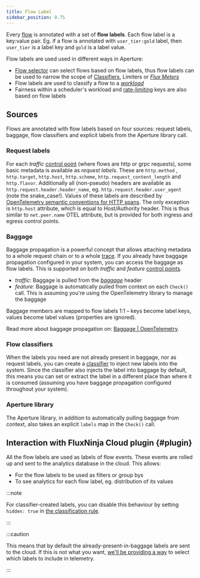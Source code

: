 ```yaml
---
title: Flow Label
sidebar_position: 0.75
---
```


Every [flow][flow] is annotated with a set of **flow labels**. Each flow label
is a key:value pair. Eg. if a flow is annotated with `user_tier:gold` label,
then `user_tier` is a label key and `gold` is a label value.

Flow labels are used used in different ways in Aperture:

- [Flow selector][selector] can select flows based on flow labels, thus flow
  labels can be used to narrow the scope of [Classifiers][classifier], Limiters
  or [_Flux Meters_][flux-meter]
- Flow labels are used to classify a flow to a [_workload_][workload]
- Fairness within a scheduler's workload and [rate-limiting][ratelimiter] keys
  are also based on flow labels

## Sources

Flows are annotated with flow labels based on four sources: request labels,
baggage, flow classifiers and explicit labels from the Aperture library call.

### Request labels

For each _traffic_ [control point][control-point] (where flows are http or grpc
requests), some basic metadata is available as _request labels_. These are
`http.method` , `http.target`, `http.host`, `http.scheme`,
`http.request_content_length` and `http.flavor`. Additionally all (non-pseudo)
headers are available as `http.request.header.header_name`, eg.
`http.request.header.user_agent` (note the snake_case!). Values of these labels
are described by [OpenTelemetry semantic conventions for HTTP
spans][otel-conventions]. The only exception is `http.host` attribute, which is
equal to Host/Authority header. This is thus similar to `net.peer.name` OTEL
attribute, but is provided for both ingress and egress control points.

### Baggage

Baggage propagation is a powerful concept that allows attaching metadata to a
whole request chain or to a whole [trace][traces]. If you already have baggage
propagation configured in your system, you can access the baggage as flow
labels. This is supported on both _traffic_ and _feature_ [control
points][control-point].

- _traffic_: Baggage is pulled from the [_baggage_][baggage] header
- _feature_: Baggage is automatically pulled from context on each `Check()`
  call. This is assuming you're using the OpenTelemetry library to manage the
  baggage

Baggage members are mapped to flow labels 1:1 – keys become label keys, values
become label values (properties are ignored).

Read more about baggage propagation on:
[Baggage | OpenTelemetry](https://opentelemetry.io/docs/concepts/signals/baggage/).

### Flow classifiers

When the labels you need are not already present in baggage, nor as request
labels, you can create a [classifier][classifier] to inject new labels into the
system. Since the classifier also injects the label into baggage by default,
this means you can set or extract the label in a different place than where it
is consumed (assuming you have baggage propagation configured throughout your
system).

### Aperture library

The Aperture library, in addition to automatically pulling baggage from context,
also takes an explicit `labels` map in the `Check()` call.

## Interaction with FluxNinja Cloud plugin {#plugin}

All the flow labels are used as labels of flow events. These events are rolled
up and sent to the analytics database in the cloud. This allows:

- For the flow labels to be used as filters or group bys
- To see analytics for each flow label, eg. distribution of its values

:::note

For classifier-created labels, you can disable this behaviour by setting
`hidden: true` in
[the classification rule](/reference/configuration/policies.md#v1-rule).

:::

:::caution

This means that by default the already-present-in-baggage labels are sent to the
cloud. If this is not what you want,
[we'll be providing a way](https://github.com/fluxninja/aperture/issues/376) to
select which labels to include in telemetry.

:::

[flow]: /concepts/flow-control/flow-control.md#flow
[selector]: /concepts/flow-control/selector/selector.md
[classifier]: /concepts/flow-control/flow-classifier.md
[workload]: /concepts/flow-control/concurrency-limiter.md#workload
[ratelimiter]: /concepts/flow-control/rate-limiter.md
[flux-meter]: /concepts/flow-control/flux-meter.md
[baggage]: https://www.w3.org/TR/baggage/#baggage-http-header-format
[traces]:
  https://opentelemetry.io/docs/concepts/observability-primer/#distributed-traces
[control-point]: ../flow-control.md#control-point
[otel-conventions]:
  https://github.com/open-telemetry/opentelemetry-specification/blob/main/specification/trace/semantic_conventions/http.md
